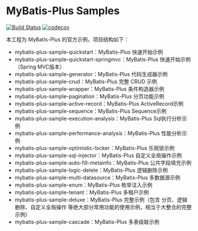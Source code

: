 # MyBatis-Plus Samples

[![Build Status](https://travis-ci.org/baomidou/mybatis-plus-samples.svg?branch=master)](https://travis-ci.org/baomidou/mybatis-plus-samples)
[![codecov](https://codecov.io/gh/baomidou/mybatis-plus-samples/branch/master/graph/badge.svg)](https://codecov.io/gh/baomidou/mybatis-plus-samples)

本工程为 MyBatis-Plus 的官方示例，项目结构如下：

- mybatis-plus-sample-quickstart：MyBatis-Plus 快速开始示例
- mybatis-plus-sample-quickstart-springmvc：MyBatis-Plus 快速开始示例（Spring MVC版本）
- mybatis-plus-sample-generator：MyBatis-Plus 代码生成器示例
- mybatis-plus-sample-crud：MyBatis-Plus 完整 CRUD 示例
- mybatis-plus-sample-wrapper：MyBatis-Plus 条件构造器示例
- mybatis-plus-sample-pagination：MyBatis-Plus 分页功能示例
- mybatis-plus-sample-active-record：MyBatis-Plus ActiveRecord示例
- mybatis-plus-sample-sequence：MyBatis-Plus Sequence示例
- mybatis-plus-sample-execution-analysis：MyBatis-Plus Sql执行分析示例
- mybatis-plus-sample-performance-analysis：MyBatis-Plus 性能分析示例
- mybatis-plus-sample-optimistic-locker：MyBatis-Plus 乐观锁示例
- mybatis-plus-sample-sql-injector：MyBatis-Plus 自定义全局操作示例
- mybatis-plus-sample-auto-fill-metainfo：MyBatis-Plus 公共字段填充示例
- mybatis-plus-sample-logic-delete：MyBatis-Plus 逻辑删除示例
- mybatis-plus-sample-multi-datasource：MyBatis-Plus 多数据源示例
- mybatis-plus-sample-enum：MyBatis-Plus 枚举注入示例
- mybatis-plus-sample-tenant：MyBatis-Plus 多租户示例
- mybatis-plus-sample-deluxe：MyBatis-Plus 完整示例（包含 分页、逻辑删除、自定义全局操作 等绝大部分常用功能的使用示例，相当于大整合的完整示例）
- mybatis-plus-sample-cascade：MyBatis-Plus 多表级联示例
